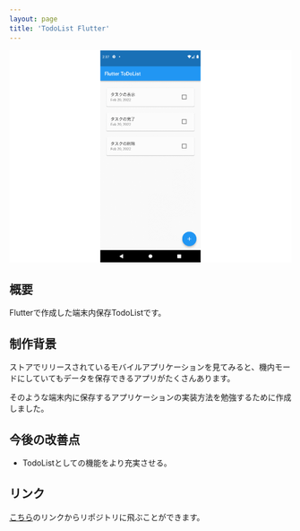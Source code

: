```yaml
---
layout: page
title: 'TodoList Flutter'
---
```


<div align="center">
<img src="../images/thumbnail/TodoList-Flutter.png" alt="TodoList Flutter サムネイル">
</div>

## 概要

Flutterで作成した端末内保存TodoListです。

## 制作背景

ストアでリリースされているモバイルアプリケーションを見てみると、機内モードにしていてもデータを保存できるアプリがたくさんあります。

そのような端末内に保存するアプリケーションの実装方法を勉強するために作成しました。

## 今後の改善点

- TodoListとしての機能をより充実させる。

## リンク

[こちら]()のリンクからリポジトリに飛ぶことができます。
